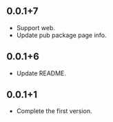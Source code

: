 ## 0.0.1+7

* Support web.
* Update pub package page info.

## 0.0.1+6

* Update README.

## 0.0.1+1

* Complete the first version.
